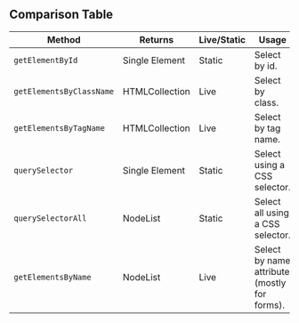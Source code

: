 ## Comparison Table

| Method                 | Returns          | Live/Static | Usage                                    |
|------------------------|------------------|-------------|------------------------------------------|
| `getElementById`       | Single Element   | Static      | Select by id.                            |
| `getElementsByClassName` | HTMLCollection | Live        | Select by class.                         |
| `getElementsByTagName` | HTMLCollection   | Live        | Select by tag name.                      |
| `querySelector`        | Single Element   | Static      | Select using a CSS selector.             |
| `querySelectorAll`     | NodeList         | Static      | Select all using a CSS selector.         |
| `getElementsByName`    | NodeList         | Live        | Select by name attribute (mostly for forms). |
